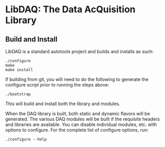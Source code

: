 LibDAQ: The Data AcQuisition Library
====================================

Build and Install
-----------------

LibDAQ is a standard autotools project and builds and installs as such:

    ./configure
    make
    make install

If building from git, you will need to do the following to generate the
configure script prior to running the steps above:

    ./bootstrap

This will build and install both the library and modules.

When the DAQ library is built, both static and dynamic flavors will be
generated.  The various DAQ modules will be built if the requisite headers and
libraries are available.  You can disable individual modules, etc. with options
to configure.  For the complete list of configure options, run:

    ./configure --help

